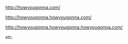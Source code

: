 http://howyougonna.com/

http://howyougonna.howyougonna.com/

http://howyougonna.howyougonna.howyougonna.com/

etc.
